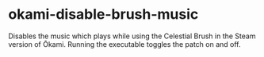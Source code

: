 # okami-disable-brush-music
Disables the music which plays while using the Celestial Brush in the Steam version of Ōkami. Running the executable toggles the patch on and off.
